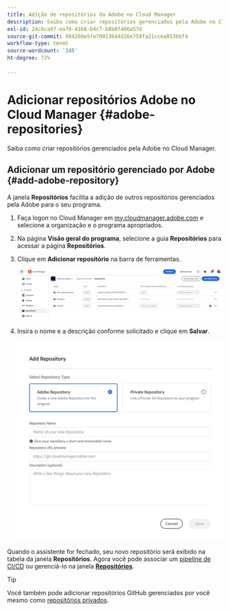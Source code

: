 ```yaml
---
title: Adição de repositórios da Adobe no Cloud Manager
description: Saiba como criar repositórios gerenciados pela Adobe no Cloud Manager.
exl-id: 24c6ca97-ea70-41b8-b4c7-b8b0f406a57d
source-git-commit: 984269e5fe70913644d26e759fa21ccea0536bf4
workflow-type: tm+mt
source-wordcount: '145'
ht-degree: 72%

---
```


# Adicionar repositórios Adobe no Cloud Manager {#adobe-repositories}

Saiba como criar repositórios gerenciados pela Adobe no Cloud Manager.

## Adicionar um repositório gerenciado por Adobe {#add-adobe-repository}

A janela **Repositórios** facilita a adição de outros repositórios gerenciados pela Adobe para o seu programa.

1. Faça logon no Cloud Manager em [my.cloudmanager.adobe.com](https://my.cloudmanager.adobe.com/) e selecione a organização e o programa apropriados.

1. Na página **Visão geral do programa**, selecione a guia **Repositórios** para acessar a página **Repositórios**.

1. Clique em **Adicionar repositório** na barra de ferramentas.

   ![Botão Adicionar repositório](assets/repositories.png)

1. Insira o nome e a descrição conforme solicitado e clique em **Salvar**.

   ![Caixa de diálogo Adicionar repositório](assets/add-repository-wizard.png)

Quando o assistente for fechado, seu novo repositório será exibido na tabela da janela **Repositórios**. Agora você pode associar um [pipeline de CI/CD](/help/overview/ci-cd-pipelines.md) ou gerenciá-lo na janela [**Repositórios**](managing-repositories.md).

>[!TIP]
>
>Você também pode adicionar repositórios GitHub gerenciados por você mesmo como [repositórios privados](private-repositories.md).
